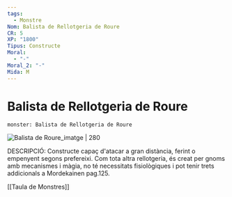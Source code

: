 ```yaml
---
tags:
  - Monstre
Nom: Balista de Rellotgeria de Roure
CR: 5
XP: "1800"
Tipus: Constructe
Moral:
  - "-"
Moral_2: "-"
Mida: M
---
```

# Balista de Rellotgeria de Roure

```statblock
monster: Balista de Rellotgeria de Roure
```

![Balista de Roure_imatge | 280](https://64.media.tumblr.com/d447bcdc2b383fbbcc0a3b461b4baf20/e9736839ae6f3baf-f4/s400x600/08dee6177e8f4a5ca55bda78a9efbf475e2b4482.png)

DESCRIPCIÓ: 
Constructe capaç d'atacar a gran distància, ferint o empenyent segons prefereixi. Com tota altra rellotgeria, és creat per gnoms amb mecanismes i màgia, no té necessitats fisiològiques i pot tenir trets addicionals a Mordekainen pag.125.

[[Taula de Monstres]]